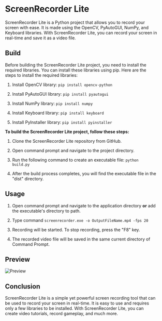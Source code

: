 # ScreenRecorder Lite

ScreenRecorder Lite is a Python project that allows you to record your screen with ease. It is made using the OpenCV, PyAutoGUI, NumPy, and Keyboard libraries. With ScreenRecorder Lite, you can record your screen in real-time and save it as a video file.

## Build

Before building the ScreenRecorder Lite project, you need to install the required libraries. You can install these libraries using pip. Here are the steps to install the required libraries:

1. Install OpenCV library: `pip install opencv-python`

2. Install PyAutoGUI library: `pip install pyautogui`

3. Install NumPy library: `pip install numpy`

4. Install Keyboard library: `pip install keyboard`

5. Install PyInstaller library: `pip install pyinstaller`

**To build the ScreenRecorder Lite project, follow these steps:**

1. Clone the ScreenRecorder Lite repository from GitHub.

2. Open command prompt and navigate to the project directory.

3. Run the following command to create an executable file: `python build.py`

4. After the build process completes, you will find the executable file in the "dist" directory.

## Usage

1. Open command prompt and navigate to the application directory **or** add the executable's directory to path.

2. Type command `screenrecorder.exe -o OutputFileName.mp4 -fps 20`

3. Recording will be started. To stop recording, press the "F8" key.

4. The recorded video file will be saved in the same current directory of Command Prompt.

## Preview
![Preview](https://user-images.githubusercontent.com/93572817/234247864-c8ead584-cee1-43bf-a904-09f5be53e26d.png)

## Conclusion

ScreenRecorder Lite is a simple yet powerful screen recording tool that can be used to record your screen in real-time. It is easy to use and requires only a few libraries to be installed. With ScreenRecorder Lite, you can create video tutorials, record gameplay, and much more.
